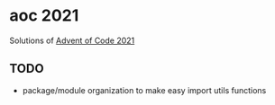 # aoc 2021

Solutions of [Advent of Code 2021](https://adventofcode.com/2021)

## TODO

* package/module organization to make easy import utils functions
